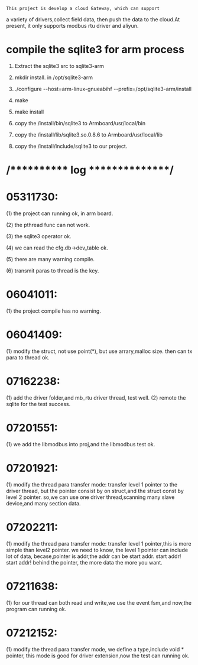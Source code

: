 	This project is develop a cloud Gateway, which can support 
a variety of drivers,collect field data, then push the data to the 
cloud.At present, it only supports modbus rtu driver and aliyun.

# compile the sqlite3 for arm process

1. Extract the sqlite3 src to sqlite3-arm

2. mkdir install.   in /opt/sqlite3-arm

3. ./configure --host=arm-linux-gnueabihf --prefix=/opt/sqlite3-arm/install

4. make

5. make install

6. copy the /install/bin/sqlite3 to Armboard/usr/local/bin

7. copy the /install/lib/sqlite3.so.0.8.6 to Armboard/usr/local/lib

8. copy the /install/include/sqlite3 to our project.

# /********** log **************/

# 05311730:

(1) the project can running ok, in arm board.

(2) the pthread func can not work.

(3) the sqlite3 operator ok.
	
(4) we can read the cfg.db->dev_table ok.

(5) there are many warning compile.

(6) transmit paras to thread is the key.

# 06041011:
(1) the project compile has no warning.

# 06041409:
(1) modify the struct, not use point(*), but use arrary,malloc size.
    then can tx para to thread ok.

# 07162238:
(1) add the driver folder,and mb_rtu driver thread, test well.
(2) remote the sqlite for the test success.

# 07201551:
(1) we add the libmodbus into proj,and the libmodbus test ok.

# 07201921:
(1) modify the thread para transfer mode: transfer level 1 pointer to the driver thread,
    but the pointer consist by on struct,and the struct const by level 2 pointer.
    so,we can use one driver thread,scanning many slave device,and many section data.

# 07202211:
(1) modify the thread para transfer mode: transfer level 1 pointer,this is more simple
	than level2 pointer. we need to know, the level 1 pointer can include lot of
	data, becase,pointer is addr,the addr can be start addr. start addr! start addr!
	behind the pointer, the more data the more you want. 

# 07211638:
(1) for our thread can both read and write,we use the event fsm,and now,the program can running ok.

# 07212152:
(1) modify the thread para transfer mode, we define a type,include void * pointer, this mode is 
	good for driver extension,now the test can running ok.
